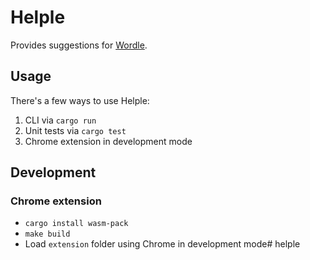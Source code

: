 # Helple

Provides suggestions for [Wordle](https://www.powerlanguage.co.uk/wordle/).

## Usage

There's a few ways to use Helple:

1. CLI via `cargo run`
2. Unit tests via `cargo test`
3. Chrome extension in development mode
## Development

### Chrome extension 

* `cargo install wasm-pack`
* `make build`
* Load `extension` folder using Chrome in development mode# helple
